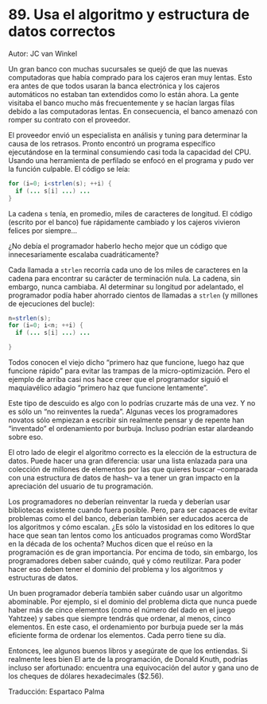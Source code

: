 # 89. Usa el algoritmo y estructura de datos correctos

Autor: JC van Winkel

Un gran banco con muchas sucursales se quejó de que las nuevas computadoras que había comprado para los cajeros eran muy lentas. Esto era antes de que todos usaran la banca electrónica y los cajeros automáticos no estaban tan extendidos como lo están ahora. La gente visitaba el banco mucho más frecuentemente y se hacían largas filas debido a las computadoras lentas. En consecuencia, el banco amenazó con romper su contrato con el proveedor.

El proveedor envió un especialista en análisis y tuning para determinar la causa de los retrasos. Pronto encontró un programa específico ejecutándose en la terminal consumiendo casi toda la capacidad del CPU. Usando una herramienta de perfilado se enfocó en el programa y pudo ver la función culpable. El código se leía:

```java
for (i=0; i<strlen(s); ++i) {
  if (... s[i] ...) ...
}
```

La cadena `s` tenía, en promedio, miles de caracteres de longitud. El código (escrito por el banco) fue rápidamente cambiado y los cajeros vivieron felices por siempre…

¿No debía el programador haberlo hecho mejor que un código que innecesariamente escalaba cuadráticamente?

Cada llamada a `strlen` recorría cada uno de los miles de caracteres en la cadena para encontrar su carácter de terminación nula. La cadena, sin embargo, nunca cambiaba. Al determinar su longitud por adelantado, el programador podía haber ahorrado cientos de llamadas a `strlen` (y millones de ejecuciones del bucle):

```java
n=strlen(s);
for (i=0; i<n; ++i) {
  if (... s[i] ...) ...

}
```

Todos conocen el viejo dicho “primero haz que funcione, luego haz que funcione rápido” para evitar las trampas de la micro-optimización. Pero el ejemplo de arriba casi nos hace creer que el programador siguió el maquiavélico adagio “primero haz que funcione lentamente”.

Este tipo de descuido es algo con lo podrías cruzarte más de una vez. Y no es sólo un “no reinventes la rueda”. Algunas veces los programadores novatos sólo empiezan a escribir sin realmente pensar y de repente han “inventado” el ordenamiento por burbuja. Incluso podrían estar alardeando sobre eso.

El otro lado de elegir el algoritmo correcto es la elección de la estructura de datos. Puede hacer una gran diferencia: usar una lista enlazada para una colección de millones de elementos por las que quieres buscar –comparada con una estructura de datos de hash– va a tener un gran impacto en la apreciación del usuario de tu programación.

Los programadores no deberían reinventar la rueda y deberían usar bibliotecas existente cuando fuera posible. Pero, para ser capaces de evitar problemas como el del banco, deberían también ser educados acerca de los algoritmos y cómo escalan. ¿Es sólo la vistosidad en los editores lo que hace que sean tan lentos como los anticuados programas como WordStar en la década de los ochenta? Muchos dicen que el reúso en la programación es de gran importancia. Por encima de todo, sin embargo, los programadores deben saber cuándo, qué y cómo reutilizar. Para poder hacer eso deben tener el dominio del problema y los algoritmos y estructuras de datos.

Un buen programador debería también saber cuándo usar un algoritmo abominable. Por ejemplo, si el dominio del problema dicta que nunca puede haber más de cinco elementos (como el número del dado en el juego Yahtzee) y sabes que siempre tendrás que ordenar, al menos, cinco elementos. En este caso, el ordenamiento por burbuja puede ser la más eficiente forma de ordenar los elementos. Cada perro tiene su día.

Entonces, lee algunos buenos libros y asegúrate de que los entiendas. Si realmente lees bien El arte de la programación, de Donald Knuth, podrías incluso ser afortunado: encuentra una equivocación del autor y gana uno de los cheques de dólares hexadecimales ($2.56).

Traducción: Espartaco Palma
